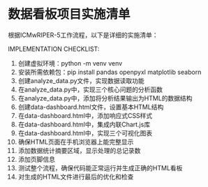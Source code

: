 # 数据看板项目实施清单

根据ICMwRIPER-5工作流程，以下是详细的实施清单：

IMPLEMENTATION CHECKLIST:
1. 创建虚拟环境：python -m venv venv
2. 安装所需依赖包：pip install pandas openpyxl matplotlib seaborn
3. 创建analyze_data.py文件，实现数据读取功能
4. 在analyze_data.py中，实现三个核心问题的分析函数
5. 在analyze_data.py中，添加将分析结果输出为HTML的数据结构
6. 创建data-dashboard.html文件，设置基本HTML结构
7. 在data-dashboard.html中，添加响应式CSS样式
8. 在data-dashboard.html中，集成内联Chart.js库
9. 在data-dashboard.html中，实现三个可视化图表
10. 确保HTML页面在手机浏览器上能完整显示
11. 添加数据统计摘要区域，显示处理的总记录数
12. 添加页脚信息
13. 测试整个流程，确保代码能正常运行并生成正确的HTML看板
14. 对生成的HTML文件进行最后的优化和检查